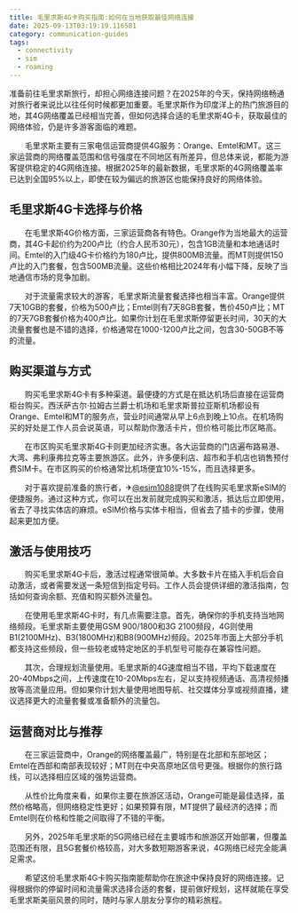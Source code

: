 ```yaml
---
title: 毛里求斯4G卡购买指南:如何在当地获取最佳网络连接
date: 2025-09-13T03:19:19.116581
category: communication-guides
tags:
  - connectivity
  - sim
  - roaming
---
```


准备前往毛里求斯旅行，却担心网络连接问题？在2025年的今天，保持网络畅通对旅行者来说比以往任何时候都更加重要。毛里求斯作为印度洋上的热门旅游目的地，其4G网络覆盖已经相当完善，但如何选择合适的毛里求斯4G卡，获取最佳的网络体验，仍是许多游客面临的难题。

　　毛里求斯主要有三家电信运营商提供4G服务：Orange、Emtel和MT。这三家运营商的网络覆盖范围和信号强度在不同地区有所差异，但总体来说，都能为游客提供稳定的4G网络连接。根据2025年的最新数据，毛里求斯的4G网络覆盖率已达到全国95%以上，即使在较为偏远的旅游区也能保持良好的网络体验。

## 毛里求斯4G卡选择与价格

　　在毛里求斯4G价格方面，三家运营商各有特色。Orange作为当地最大的运营商，其4G卡起价约为200卢比（约合人民币30元），包含1GB流量和本地通话时间。Emtel的入门级4G卡价格约为180卢比，提供800MB流量。而MT则提供150卢比的入门套餐，包含500MB流量。这些价格相比2024年有小幅下降，反映了当地通信市场的竞争加剧。

　　对于流量需求较大的游客，毛里求斯流量套餐选择也相当丰富。Orange提供7天10GB的套餐，价格为500卢比；Emtel则有7天8GB套餐，售价450卢比；MT的7天7GB套餐价格为400卢比。如果你计划在毛里求斯停留更长时间，30天的大流量套餐也是不错的选择，价格通常在1000-1200卢比之间，包含30-50GB不等的流量。

## 购买渠道与方式

　　购买毛里求斯4G卡有多种渠道。最便捷的方式是在抵达机场后直接在运营商柜台购买。西沃萨古尔·拉姆古兰爵士机场和毛里求斯普拉亚斯机场都设有Orange、Emtel和MT的服务点，营业时间通常从早上6点到晚上10点。在机场购买的好处是工作人员会说英语，可以帮助你激活卡片，但价格可能比市区略高。

　　在市区购买毛里求斯4G卡则更加经济实惠。各大运营商的门店遍布路易港、大湾、弗利康弗拉克等主要旅游区。此外，许多便利店、超市和手机店也销售预付费SIM卡。在市区购买的价格通常比机场便宜10%-15%，而且选择更多。

　　对于喜欢提前准备的旅行者，✈[@esim1088](https://t.me/s/esim1088)提供了在线购买毛里求斯eSIM的便捷服务。通过这种方式，你可以在出发前就完成购买和激活，抵达后立即使用，省去了寻找实体店的麻烦。eSIM价格与实体卡相当，但省去了插卡的步骤，使用起来更加方便。

## 激活与使用技巧

　　购买毛里求斯4G卡后，激活过程通常很简单。大多数卡片在插入手机后会自动激活，或者需要发送一条短信到指定号码。工作人员会提供详细的激活指南，包括如何查询余额、充值和购买额外流量包。

　　在使用毛里求斯4G卡时，有几点需要注意。首先，确保你的手机支持当地网络频段。毛里求斯主要使用GSM 900/1800和3G 2100频段，4G则使用B1(2100MHz)、B3(1800MHz)和B8(900MHz)频段。2025年市面上大部分手机都支持这些频段，但一些较老或特定地区的手机型号可能存在兼容性问题。

　　其次，合理规划流量使用。毛里求斯的4G速度相当不错，平均下载速度在20-40Mbps之间，上传速度在10-20Mbps左右，足以支持视频通话、高清视频播放等高流量应用。但如果你计划大量使用地图导航、社交媒体分享或视频直播，建议选择更大的流量套餐或准备额外的流量包。

## 运营商对比与推荐

　　在三家运营商中，Orange的网络覆盖最广，特别是在北部和东部地区；Emtel在西部和南部表现较好；MT则在中央高原地区信号更强。根据你的旅行路线，可以选择相应区域的强势运营商。

　　从性价比角度来看，如果你主要在旅游区活动，Orange可能是最佳选择，虽然价格略高，但网络稳定性更好；如果预算有限，MT提供了最经济的选择；而Emtel则在价格和性能之间取得了不错的平衡。

　　另外，2025年毛里求斯的5G网络已经在主要城市和旅游区开始部署，但覆盖范围还有限，且5G套餐价格较高，对大多数短期游客来说，4G网络已经完全能满足需求。

　　希望这份毛里求斯4G卡购买指南能帮助你在旅途中保持良好的网络连接。记得根据你的停留时间和流量需求选择合适的套餐，提前做好规划，这样就能在享受毛里求斯美丽风景的同时，随时与家人朋友分享你的精彩旅程。